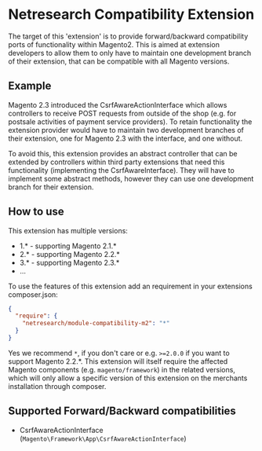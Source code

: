 Netresearch Compatibility Extension
===================================

The target of this 'extension' is to provide forward/backward compatibility ports of functionality within Magento2.
This is aimed at extension developers to allow them to only have to maintain one development branch of their extension,
 that can be compatible with all Magento versions.
 
Example
-------

Magento 2.3 introduced the CsrfAwareActionInterface which allows controllers to receive POST requests from outside of the shop 
(e.g. for postsale activities of payment service providers). To retain functionality the extension provider would have to 
maintain two development branches of their extension, one for Magento 2.3 with the interface, and one without.

To avoid this, this extension provides an abstract controller that can be extended by controllers within third party extensions 
that need this functionality (implementing the CsrfAwareInterface). They will have to implement some abstract methods, 
however they can use one development branch for their extension.


How to use
----------

This extension has multiple versions:

- 1.* - supporting Magento 2.1.*
- 2.* - supporting Magento 2.2.*
- 3.* - supporting Magento 2.3.*
- ...

To use the features of this extension add an requirement in your extensions composer.json:
```json
{
  "require": {
    "netresearch/module-compatibility-m2": "*"
  }
}
```

Yes we recommend `*`, if you don't care or e.g. `>=2.0.0` if you want to support Magento 2.2.*.
This extension will itself require the affected Magento components (e.g. `magento/framework`) in the related versions, 
which will only allow a specific version of this extension on the merchants installation through composer.

Supported Forward/Backward compatibilities
-------------------------------------------

- CsrfAwareActionInterface (`Magento\Framework\App\CsrfAwareActionInterface`)
